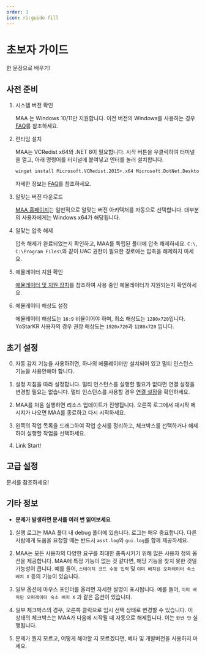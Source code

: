 ```yaml
---
order: 1
icon: ri:guide-fill
---
```


# 초보자 가이드

한 문장으로 배우기!

## 사전 준비

1. 시스템 버전 확인

    MAA 는 Windows 10/11만 지원합니다. 이전 버전의 Windows를 사용하는 경우 [FAQ](./faq.md)를 참조하세요.

2. 런타임 설치

    MAA는 VCRedist x64와 .NET 8이 필요합니다. 시작 버튼을 우클릭하여 터미널을 열고, 아래 명령어를 터미널에 붙여넣고 엔터를 눌러 설치합니다.

    ```sh
    winget install Microsoft.VCRedist.2015+.x64 Microsoft.DotNet.DesktopRuntime.8
    ```

    자세한 정보는 [FAQ](./faq.md#가능성-2-런타임-문제)를 참조하세요.

3. 알맞는 버전 다운로드

    [MAA 홈페이지](https://maa.plus/)는 일반적으로 알맞는 버전 아키텍처를 자동으로 선택합니다. 대부분의 사용자에게는 Windows x64가 해당됩니다.

4. 알맞는 압축 해제

    압축 해제가 완료되었는지 확인하고, MAA를 독립된 폴더에 압축 해제하세요. `C:\`, `C:\Program Files\`와 같이 UAC 권한이 필요한 경로에는 압축을 해제하지 마세요.

5. 에뮬레이터 지원 확인

    [에뮬레이터 및 지원 장치](./device/)를 참조하여 사용 중인 에뮬레이터가 지원되는지 확인하세요.

6. 에뮬레이터 해상도 설정

    에뮬레이터 해상도는 `16:9` 비율이어야 하며, 최소 해상도는 `1280x720`입니다. YoStarKR 사용자의 경우 권장 해상도는 `1920x720`과 `1280x720` 입니다.

## 초기 설정

0. 자동 감지 기능을 사용하려면, 하나의 에뮬레이터만 설치되어 있고 멀티 인스턴스 기능을 사용안해야 합니다.

1. 설정 지침을 따라 설정합니다. 멀티 인스턴스를 실행할 필요가 없다면 연결 설정을 변경할 필요는 없습니다. 멀티 인스턴스를 사용할 경우 [연결 설정](./connection.md)을 확인하세요.

2. MAA를 처음 실행하면 리소스 업데이트가 진행됩니다. 오른쪽 로그에서 재시작 메시지가 나오면 MAA를 종료하고 다시 시작하세요.

3. 왼쪽의 작업 목록을 드래그하여 작업 순서를 정리하고, 체크박스를 선택하거나 해제하여 실행할 작업을 선택하세요.

4. Link Start!

## 고급 설정

문서를 참조하세요!

## 기타 정보

- **문제가 발생하면 문서를 여러 번 읽어보세요**

1. 실행 로그는 MAA 폴더 내 debug 폴더에 있습니다. 로그는 매우 중요합니다. 다른 사람에게 도움을 요청할 때는 반드시 `asst.log`와 `gui.log`를 함께 제공하세요.

2. MAA는 모든 사용자의 다양한 요구를 최대한 충족시키기 위해 많은 사용자 정의 옵션을 제공합니다. MAA에 특정 기능이 없는 것 같다면, 해당 기능을 찾지 못한 것일 가능성이 큽니다. 예를 들어, `스테이지 코드 수동 입력` 및 `이미 배치된 오퍼레이터 숙소 배치 X` 등의 기능이 있습니다.

3. 일부 옵션에 마우스 포인터를 올리면 자세한 설명이 표시됩니다. 예를 들어, `이미 배치된 오퍼레이터 숙소 배치 X` 과 같은 옵션이 있습니다.

4. 일부 체크박스의 경우, 오른쪽 클릭으로 임시 선택 상태로 변경할 수 있습니다. 이 상태의 체크박스는 MAA가 다음에 시작될 때 자동으로 해제됩니다. 이는 `한번 만` 실행됩니다.

5. 문제가 뭔지 모르고, 어떻게 해야할 지 모르겠다면, 베타 및 개발버전을 사용하지 마세요.

